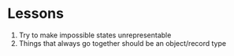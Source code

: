 # Lessons

1. Try to make impossible states unrepresentable
1. Things that always go together should be an object/record type

